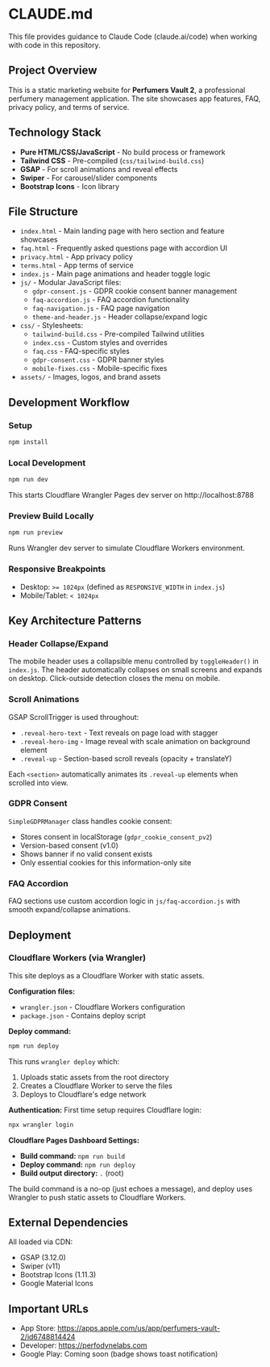 # CLAUDE.md

This file provides guidance to Claude Code (claude.ai/code) when working with code in this repository.

## Project Overview

This is a static marketing website for **Perfumers Vault 2**, a professional perfumery management application. The site showcases app features, FAQ, privacy policy, and terms of service.

## Technology Stack

- **Pure HTML/CSS/JavaScript** - No build process or framework
- **Tailwind CSS** - Pre-compiled (`css/tailwind-build.css`)
- **GSAP** - For scroll animations and reveal effects
- **Swiper** - For carousel/slider components
- **Bootstrap Icons** - Icon library

## File Structure

- `index.html` - Main landing page with hero section and feature showcases
- `faq.html` - Frequently asked questions page with accordion UI
- `privacy.html` - App privacy policy
- `terms.html` - App terms of service
- `index.js` - Main page animations and header toggle logic
- `js/` - Modular JavaScript files:
  - `gdpr-consent.js` - GDPR cookie consent banner management
  - `faq-accordion.js` - FAQ accordion functionality
  - `faq-navigation.js` - FAQ page navigation
  - `theme-and-header.js` - Header collapse/expand logic
- `css/` - Stylesheets:
  - `tailwind-build.css` - Pre-compiled Tailwind utilities
  - `index.css` - Custom styles and overrides
  - `faq.css` - FAQ-specific styles
  - `gdpr-consent.css` - GDPR banner styles
  - `mobile-fixes.css` - Mobile-specific fixes
- `assets/` - Images, logos, and brand assets

## Development Workflow

### Setup

```bash
npm install
```

### Local Development

```bash
npm run dev
```

This starts Cloudflare Wrangler Pages dev server on http://localhost:8788

### Preview Build Locally

```bash
npm run preview
```

Runs Wrangler dev server to simulate Cloudflare Workers environment.

### Responsive Breakpoints

- Desktop: `>= 1024px` (defined as `RESPONSIVE_WIDTH` in `index.js`)
- Mobile/Tablet: `< 1024px`

## Key Architecture Patterns

### Header Collapse/Expand

The mobile header uses a collapsible menu controlled by `toggleHeader()` in `index.js`. The header automatically collapses on small screens and expands on desktop. Click-outside detection closes the menu on mobile.

### Scroll Animations

GSAP ScrollTrigger is used throughout:
- `.reveal-hero-text` - Text reveals on page load with stagger
- `.reveal-hero-img` - Image reveal with scale animation on background element
- `.reveal-up` - Section-based scroll reveals (opacity + translateY)

Each `<section>` automatically animates its `.reveal-up` elements when scrolled into view.

### GDPR Consent

`SimpleGDPRManager` class handles cookie consent:
- Stores consent in localStorage (`gdpr_cookie_consent_pv2`)
- Version-based consent (v1.0)
- Shows banner if no valid consent exists
- Only essential cookies for this information-only site

### FAQ Accordion

FAQ sections use custom accordion logic in `js/faq-accordion.js` with smooth expand/collapse animations.

## Deployment

### Cloudflare Workers (via Wrangler)

This site deploys as a Cloudflare Worker with static assets.

**Configuration files:**
- `wrangler.json` - Cloudflare Workers configuration
- `package.json` - Contains deploy script

**Deploy command:**
```bash
npm run deploy
```

This runs `wrangler deploy` which:
1. Uploads static assets from the root directory
2. Creates a Cloudflare Worker to serve the files
3. Deploys to Cloudflare's edge network

**Authentication:**
First time setup requires Cloudflare login:
```bash
npx wrangler login
```

**Cloudflare Pages Dashboard Settings:**
- **Build command:** `npm run build`
- **Deploy command:** `npm run deploy`
- **Build output directory:** `.` (root)

The build command is a no-op (just echoes a message), and deploy uses Wrangler to push static assets to Cloudflare Workers.

## External Dependencies

All loaded via CDN:
- GSAP (3.12.0)
- Swiper (v11)
- Bootstrap Icons (1.11.3)
- Google Material Icons

## Important URLs

- App Store: https://apps.apple.com/us/app/perfumers-vault-2/id6748814424
- Developer: https://perfodynelabs.com
- Google Play: Coming soon (badge shows toast notification)
